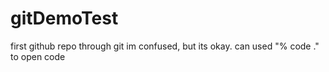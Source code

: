 # gitDemoTest
first github repo through git
im confused, but its okay.
can used "% code ." to open code
